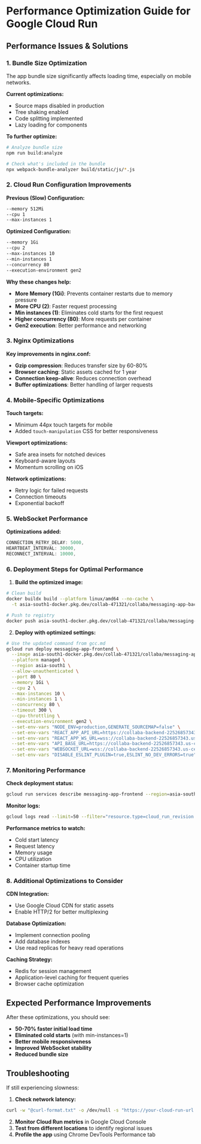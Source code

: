 # Performance Optimization Guide for Google Cloud Run

## Performance Issues & Solutions

### 1. Bundle Size Optimization
The app bundle size significantly affects loading time, especially on mobile networks.

**Current optimizations:**
- Source maps disabled in production
- Tree shaking enabled
- Code splitting implemented
- Lazy loading for components

**To further optimize:**
```bash
# Analyze bundle size
npm run build:analyze

# Check what's included in the bundle
npx webpack-bundle-analyzer build/static/js/*.js
```

### 2. Cloud Run Configuration Improvements

**Previous (Slow) Configuration:**
```bash
--memory 512Mi
--cpu 1
--max-instances 1
```

**Optimized Configuration:**
```bash
--memory 1Gi
--cpu 2
--max-instances 10
--min-instances 1
--concurrency 80
--execution-environment gen2
```

**Why these changes help:**
- **More Memory (1Gi)**: Prevents container restarts due to memory pressure
- **More CPU (2)**: Faster request processing
- **Min instances (1)**: Eliminates cold starts for the first request
- **Higher concurrency (80)**: More requests per container
- **Gen2 execution**: Better performance and networking

### 3. Nginx Optimizations

**Key improvements in nginx.conf:**
- **Gzip compression**: Reduces transfer size by 60-80%
- **Browser caching**: Static assets cached for 1 year
- **Connection keep-alive**: Reduces connection overhead
- **Buffer optimizations**: Better handling of larger requests

### 4. Mobile-Specific Optimizations

**Touch targets:**
- Minimum 44px touch targets for mobile
- Added `touch-manipulation` CSS for better responsiveness

**Viewport optimizations:**
- Safe area insets for notched devices
- Keyboard-aware layouts
- Momentum scrolling on iOS

**Network optimizations:**
- Retry logic for failed requests
- Connection timeouts
- Exponential backoff

### 5. WebSocket Performance

**Optimizations added:**
```typescript
CONNECTION_RETRY_DELAY: 5000,
HEARTBEAT_INTERVAL: 30000,
RECONNECT_INTERVAL: 10000,
```

### 6. Deployment Steps for Optimal Performance

1. **Build the optimized image:**
```bash
# Clean build
docker buildx build --platform linux/amd64 --no-cache \
  -t asia-south1-docker.pkg.dev/collab-471321/collaba/messaging-app-backend:latest .

# Push to registry
docker push asia-south1-docker.pkg.dev/collab-471321/collaba/messaging-app-backend:latest
```

2. **Deploy with optimized settings:**
```bash
# Use the updated command from gcc.md
gcloud run deploy messaging-app-frontend \
  --image asia-south1-docker.pkg.dev/collab-471321/collaba/messaging-app-backend:latest \
  --platform managed \
  --region asia-south1 \
  --allow-unauthenticated \
  --port 80 \
  --memory 1Gi \
  --cpu 2 \
  --max-instances 10 \
  --min-instances 1 \
  --concurrency 80 \
  --timeout 300 \
  --cpu-throttling \
  --execution-environment gen2 \
  --set-env-vars "NODE_ENV=production,GENERATE_SOURCEMAP=false" \
  --set-env-vars "REACT_APP_API_URL=https://collaba-backend-22526857343.us-central1.run.app" \
  --set-env-vars "REACT_APP_WS_URL=wss://collaba-backend-22526857343.us-central1.run.app" \
  --set-env-vars "API_BASE_URL=https://collaba-backend-22526857343.us-central1.run.app" \
  --set-env-vars "WEBSOCKET_URL=wss://collaba-backend-22526857343.us-central1.run.app" \
  --set-env-vars "DISABLE_ESLINT_PLUGIN=true,ESLINT_NO_DEV_ERRORS=true"
```

### 7. Monitoring Performance

**Check deployment status:**
```bash
gcloud run services describe messaging-app-frontend --region=asia-south1
```

**Monitor logs:**
```bash
gcloud logs read --limit=50 --filter="resource.type=cloud_run_revision AND resource.labels.service_name=messaging-app-frontend"
```

**Performance metrics to watch:**
- Cold start latency
- Request latency
- Memory usage
- CPU utilization
- Container startup time

### 8. Additional Optimizations to Consider

**CDN Integration:**
- Use Google Cloud CDN for static assets
- Enable HTTP/2 for better multiplexing

**Database Optimization:**
- Implement connection pooling
- Add database indexes
- Use read replicas for heavy read operations

**Caching Strategy:**
- Redis for session management
- Application-level caching for frequent queries
- Browser cache optimization

## Expected Performance Improvements

After these optimizations, you should see:
- **50-70% faster initial load time**
- **Eliminated cold starts** (with min-instances=1)
- **Better mobile responsiveness**
- **Improved WebSocket stability**
- **Reduced bundle size**

## Troubleshooting

If still experiencing slowness:

1. **Check network latency:**
```bash
curl -w "@curl-format.txt" -o /dev/null -s "https://your-cloud-run-url.com"
```

2. **Monitor Cloud Run metrics** in Google Cloud Console
3. **Test from different locations** to identify regional issues
4. **Profile the app** using Chrome DevTools Performance tab
